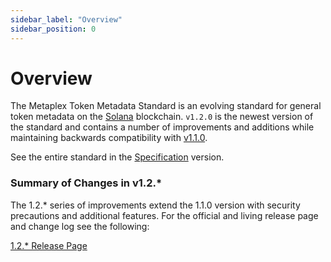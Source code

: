 ```yaml
---
sidebar_label: "Overview"
sidebar_position: 0
---
```


# Overview

The Metaplex Token Metadata Standard is an evolving standard for general token metadata on the [Solana][] blockchain. `v1.2.0` is the newest version of the standard and contains a number of improvements and additions while maintaining backwards compatibility with [v1.1.0](/docs/token-metadata/v1.1.0/overview).

See the entire standard in the [Specification](/token-metadata/specification) version.

### **Summary of Changes in v1.2.***

The 1.2.* series of improvements extend the 1.1.0 version with security precautions and additional features. 
For the official and living release page and change log see the following:


[1.2.* Release Page](https://github.com/metaplex-foundation/metaplex-program-library/discussions/178)

[Solana]: https://solana.com
